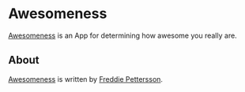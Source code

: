 Awesomeness
===========
[Awesomeness](http://awesomenessapp.herokuapp.com/ "Home of the Awesomeness App") is an App for determining how awesome you really are.

About
-----
[Awesomeness](http://awesomenessapp.herokuapp.com/ "Home of the Awesomeness App") is written by [Freddie Pettersson](https://github.com/FreddieBoi "FreddieBoi at github").
